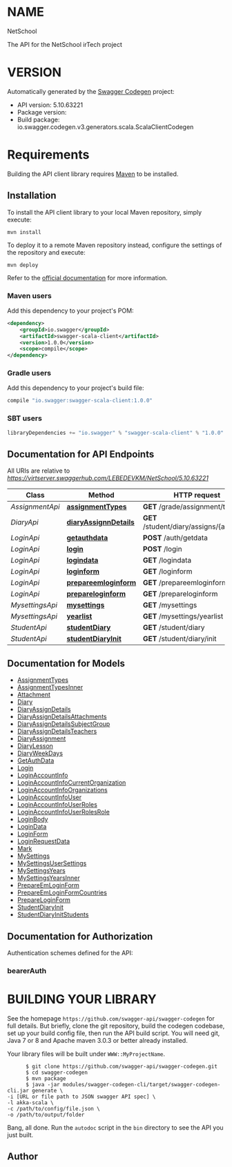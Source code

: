 # NAME

NetSchool

The API for the NetSchool irTech project

# VERSION

Automatically generated by the [Swagger Codegen](https://github.com/swagger-api/swagger-codegen) project:

- API version: 5.10.63221
- Package version: 
- Build package: io.swagger.codegen.v3.generators.scala.ScalaClientCodegen

# Requirements

Building the API client library requires [Maven](https://maven.apache.org/) to be installed.

## Installation

To install the API client library to your local Maven repository, simply execute:

```shell
mvn install
```

To deploy it to a remote Maven repository instead, configure the settings of the repository and execute:

```shell
mvn deploy
```

Refer to the [official documentation](https://maven.apache.org/plugins/maven-deploy-plugin/usage.html) for more information.

### Maven users

Add this dependency to your project's POM:

```xml
<dependency>
    <groupId>io.swagger</groupId>
    <artifactId>swagger-scala-client</artifactId>
    <version>1.0.0</version>
    <scope>compile</scope>
</dependency>
```

### Gradle users

Add this dependency to your project's build file:

```groovy
compile "io.swagger:swagger-scala-client:1.0.0"
```

### SBT users

```scala
libraryDependencies += "io.swagger" % "swagger-scala-client" % "1.0.0"
```

## Documentation for API Endpoints

All URIs are relative to *https://virtserver.swaggerhub.com/LEBEDEVKM/NetSchool/5.10.63221*

Class | Method | HTTP request | Description
------------ | ------------- | ------------- | -------------
*AssignmentApi* | [**assignmentTypes**](AssignmentApi.md#assignmentTypes) | **GET** /grade/assignment/types | 
*DiaryApi* | [**diaryAssignnDetails**](DiaryApi.md#diaryAssignnDetails) | **GET** /student/diary/assigns/{assignId} | 
*LoginApi* | [**getauthdata**](LoginApi.md#getauthdata) | **POST** /auth/getdata | 
*LoginApi* | [**login**](LoginApi.md#login) | **POST** /login | 
*LoginApi* | [**logindata**](LoginApi.md#logindata) | **GET** /logindata | 
*LoginApi* | [**loginform**](LoginApi.md#loginform) | **GET** /loginform | 
*LoginApi* | [**prepareemloginform**](LoginApi.md#prepareemloginform) | **GET** /prepareemloginform | 
*LoginApi* | [**prepareloginform**](LoginApi.md#prepareloginform) | **GET** /prepareloginform | 
*MysettingsApi* | [**mysettings**](MysettingsApi.md#mysettings) | **GET** /mysettings | 
*MysettingsApi* | [**yearlist**](MysettingsApi.md#yearlist) | **GET** /mysettings/yearlist | 
*StudentApi* | [**studentDiary**](StudentApi.md#studentDiary) | **GET** /student/diary | 
*StudentApi* | [**studentDiaryInit**](StudentApi.md#studentDiaryInit) | **GET** /student/diary/init | 

## Documentation for Models

 - [AssignmentTypes](AssignmentTypes.md)
 - [AssignmentTypesInner](AssignmentTypesInner.md)
 - [Attachment](Attachment.md)
 - [Diary](Diary.md)
 - [DiaryAssignDetails](DiaryAssignDetails.md)
 - [DiaryAssignDetailsAttachments](DiaryAssignDetailsAttachments.md)
 - [DiaryAssignDetailsSubjectGroup](DiaryAssignDetailsSubjectGroup.md)
 - [DiaryAssignDetailsTeachers](DiaryAssignDetailsTeachers.md)
 - [DiaryAssignment](DiaryAssignment.md)
 - [DiaryLesson](DiaryLesson.md)
 - [DiaryWeekDays](DiaryWeekDays.md)
 - [GetAuthData](GetAuthData.md)
 - [Login](Login.md)
 - [LoginAccountInfo](LoginAccountInfo.md)
 - [LoginAccountInfoCurrentOrganization](LoginAccountInfoCurrentOrganization.md)
 - [LoginAccountInfoOrganizations](LoginAccountInfoOrganizations.md)
 - [LoginAccountInfoUser](LoginAccountInfoUser.md)
 - [LoginAccountInfoUserRoles](LoginAccountInfoUserRoles.md)
 - [LoginAccountInfoUserRolesRole](LoginAccountInfoUserRolesRole.md)
 - [LoginBody](LoginBody.md)
 - [LoginData](LoginData.md)
 - [LoginForm](LoginForm.md)
 - [LoginRequestData](LoginRequestData.md)
 - [Mark](Mark.md)
 - [MySettings](MySettings.md)
 - [MySettingsUserSettings](MySettingsUserSettings.md)
 - [MySettingsYears](MySettingsYears.md)
 - [MySettingsYearsInner](MySettingsYearsInner.md)
 - [PrepareEmLoginForm](PrepareEmLoginForm.md)
 - [PrepareEmLoginFormCountries](PrepareEmLoginFormCountries.md)
 - [PrepareLoginForm](PrepareLoginForm.md)
 - [StudentDiaryInit](StudentDiaryInit.md)
 - [StudentDiaryInitStudents](StudentDiaryInitStudents.md)

## Documentation for Authorization

Authentication schemes defined for the API:
### bearerAuth




# BUILDING YOUR LIBRARY

See the homepage `https://github.com/swagger-api/swagger-codegen` for full details.
But briefly, clone the git repository, build the codegen codebase, set up your build
config file, then run the API build script. You will need git, Java 7 or 8 and Apache
maven 3.0.3 or better already installed.

Your library files will be built under `WWW::MyProjectName`.

          $ git clone https://github.com/swagger-api/swagger-codegen.git
          $ cd swagger-codegen
          $ mvn package
          $ java -jar modules/swagger-codegen-cli/target/swagger-codegen-cli.jar generate \
    -i [URL or file path to JSON swagger API spec] \
    -l akka-scala \
    -c /path/to/config/file.json \
    -o /path/to/output/folder

Bang, all done. Run the `autodoc` script in the `bin` directory to see the API
you just built.

## Author


